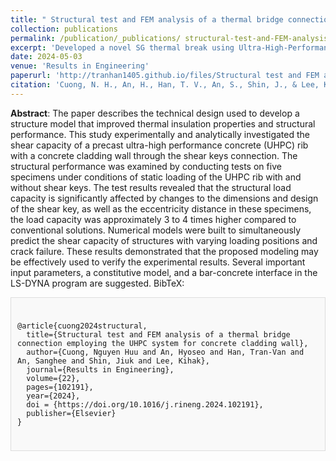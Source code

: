 ```yaml
---
title: " Structural test and FEM analysis of a thermal bridge connection employing the UHPC system for concrete cladding wall"
collection: publications
permalink: /publication/_publications/ structural-test-and-FEM-analysis
excerpt: 'Developed a novel SG thermal break using Ultra-High-Performance Concrete (UHPC) cores in collaboration with SG company.'
date: 2024-05-03
venue: 'Results in Engineering'
paperurl: 'http://tranhan1405.github.io/files/Structural test and FEM analysis of a thermal bridge connection employing the UHPC system for concrete cladding wall (2).pdf'
citation: 'Cuong, N. H., An, H., Han, T. V., An, S., Shin, J., & Lee, K. (2024). Structural test and FEM analysis of a thermal bridge connection employing the UHPC system for concrete cladding wall. Results in Engineering, 22, 102191.'
---
```

**Abstract**: The paper describes the technical design used to develop a structure model that improved thermal insulation properties and structural performance. This study experimentally and analytically investigated the shear capacity of a precast ultra-high performance concrete (UHPC) rib with a concrete cladding wall through the shear keys connection. The structural performance was examined by conducting tests on five specimens under conditions of static loading of the UHPC rib with and without shear keys. The test results revealed that the structural load capacity is significantly affected by changes to the dimensions and design of the shear key, as well as the eccentricity distance in these specimens, the load capacity was approximately 3 to 4 times higher compared to conventional solutions. Numerical models were built to simultaneously predict the shear capacity of structures with varying loading positions and crack failure. These results demonstrated that the proposed modeling may be effectively used to verify the experimental results. Several important input parameters, a constitutive model, and a bar-concrete interface in the LS-DYNA program are suggested.
BibTeX: 
  <div style="border: 1px solid #ddd; padding: 10px; background-color: #f9f9f9;">
  <pre><code>
@article{cuong2024structural,
  title={Structural test and FEM analysis of a thermal bridge connection employing the UHPC system for concrete cladding wall},
  author={Cuong, Nguyen Huu and An, Hyoseo and Han, Tran-Van and An, Sanghee and Shin, Jiuk and Lee, Kihak},
  journal={Results in Engineering},
  volume={22},
  pages={102191},
  year={2024},
  doi = {https://doi.org/10.1016/j.rineng.2024.102191},
  publisher={Elsevier}
}
  </code></pre>
  </div>



